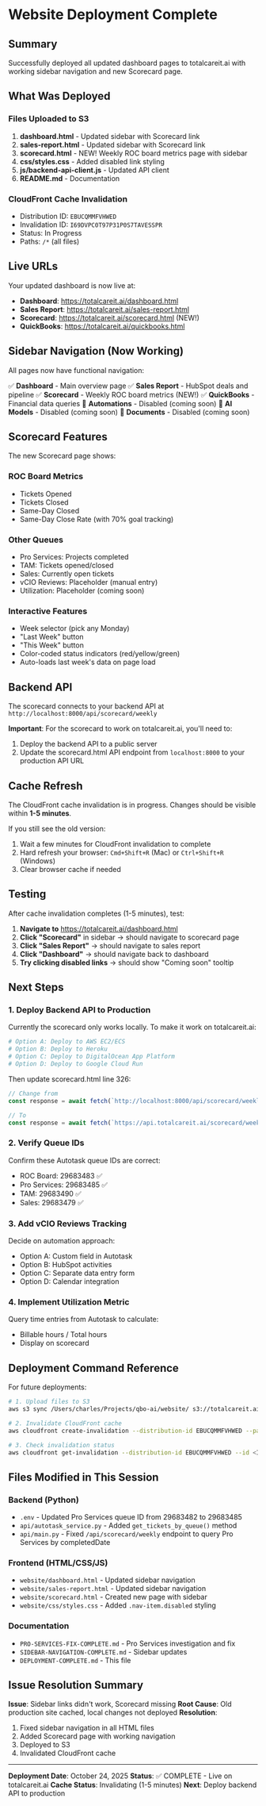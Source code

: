 # Website Deployment Complete

## Summary

Successfully deployed all updated dashboard pages to totalcareit.ai with working sidebar navigation and new Scorecard page.

## What Was Deployed

### Files Uploaded to S3

1. **dashboard.html** - Updated sidebar with Scorecard link
2. **sales-report.html** - Updated sidebar with Scorecard link
3. **scorecard.html** - NEW! Weekly ROC board metrics page with sidebar
4. **css/styles.css** - Added disabled link styling
5. **js/backend-api-client.js** - Updated API client
6. **README.md** - Documentation

### CloudFront Cache Invalidation

- Distribution ID: `EBUCQMMFVHWED`
- Invalidation ID: `I69DVPC0T97P31P0S7TAVESSPR`
- Status: In Progress
- Paths: `/*` (all files)

## Live URLs

Your updated dashboard is now live at:

- **Dashboard**: https://totalcareit.ai/dashboard.html
- **Sales Report**: https://totalcareit.ai/sales-report.html
- **Scorecard**: https://totalcareit.ai/scorecard.html (NEW!)
- **QuickBooks**: https://totalcareit.ai/quickbooks.html

## Sidebar Navigation (Now Working)

All pages now have functional navigation:

✅ **Dashboard** - Main overview page
✅ **Sales Report** - HubSpot deals and pipeline
✅ **Scorecard** - Weekly ROC board metrics (NEW!)
✅ **QuickBooks** - Financial data queries
🚫 **Automations** - Disabled (coming soon)
🚫 **AI Models** - Disabled (coming soon)
🚫 **Documents** - Disabled (coming soon)

## Scorecard Features

The new Scorecard page shows:

### ROC Board Metrics
- Tickets Opened
- Tickets Closed
- Same-Day Closed
- Same-Day Close Rate (with 70% goal tracking)

### Other Queues
- Pro Services: Projects completed
- TAM: Tickets opened/closed
- Sales: Currently open tickets
- vCIO Reviews: Placeholder (manual entry)
- Utilization: Placeholder (coming soon)

### Interactive Features
- Week selector (pick any Monday)
- "Last Week" button
- "This Week" button
- Color-coded status indicators (red/yellow/green)
- Auto-loads last week's data on page load

## Backend API

The scorecard connects to your backend API at `http://localhost:8000/api/scorecard/weekly`

**Important**: For the scorecard to work on totalcareit.ai, you'll need to:
1. Deploy the backend API to a public server
2. Update the scorecard.html API endpoint from `localhost:8000` to your production API URL

## Cache Refresh

The CloudFront cache invalidation is in progress. Changes should be visible within **1-5 minutes**.

If you still see the old version:
1. Wait a few minutes for CloudFront invalidation to complete
2. Hard refresh your browser: `Cmd+Shift+R` (Mac) or `Ctrl+Shift+R` (Windows)
3. Clear browser cache if needed

## Testing

After cache invalidation completes (1-5 minutes), test:

1. **Navigate to** https://totalcareit.ai/dashboard.html
2. **Click "Scorecard"** in sidebar → should navigate to scorecard page
3. **Click "Sales Report"** → should navigate to sales report
4. **Click "Dashboard"** → should navigate back to dashboard
5. **Try clicking disabled links** → should show "Coming soon" tooltip

## Next Steps

### 1. Deploy Backend API to Production

Currently the scorecard only works locally. To make it work on totalcareit.ai:

```bash
# Option A: Deploy to AWS EC2/ECS
# Option B: Deploy to Heroku
# Option C: Deploy to DigitalOcean App Platform
# Option D: Deploy to Google Cloud Run
```

Then update scorecard.html line 326:
```javascript
// Change from
const response = await fetch(`http://localhost:8000/api/scorecard/weekly?week_start=${weekStart}`);

// To
const response = await fetch(`https://api.totalcareit.ai/scorecard/weekly?week_start=${weekStart}`);
```

### 2. Verify Queue IDs

Confirm these Autotask queue IDs are correct:
- ROC Board: 29683483 ✅
- Pro Services: 29683485 ✅
- TAM: 29683490 ✅
- Sales: 29683479 ✅

### 3. Add vCIO Reviews Tracking

Decide on automation approach:
- Option A: Custom field in Autotask
- Option B: HubSpot activities
- Option C: Separate data entry form
- Option D: Calendar integration

### 4. Implement Utilization Metric

Query time entries from Autotask to calculate:
- Billable hours / Total hours
- Display on scorecard

## Deployment Command Reference

For future deployments:

```bash
# 1. Upload files to S3
aws s3 sync /Users/charles/Projects/qbo-ai/website/ s3://totalcareit.ai/ --exclude ".DS_Store" --exclude "*.sh" --exclude "*.json"

# 2. Invalidate CloudFront cache
aws cloudfront create-invalidation --distribution-id EBUCQMMFVHWED --paths "/*"

# 3. Check invalidation status
aws cloudfront get-invalidation --distribution-id EBUCQMMFVHWED --id <INVALIDATION_ID>
```

## Files Modified in This Session

### Backend (Python)
- `.env` - Updated Pro Services queue ID from 29683482 to 29683485
- `api/autotask_service.py` - Added `get_tickets_by_queue()` method
- `api/main.py` - Fixed `/api/scorecard/weekly` endpoint to query Pro Services by completedDate

### Frontend (HTML/CSS/JS)
- `website/dashboard.html` - Updated sidebar navigation
- `website/sales-report.html` - Updated sidebar navigation
- `website/scorecard.html` - Created new page with sidebar
- `website/css/styles.css` - Added `.nav-item.disabled` styling

### Documentation
- `PRO-SERVICES-FIX-COMPLETE.md` - Pro Services investigation and fix
- `SIDEBAR-NAVIGATION-COMPLETE.md` - Sidebar updates
- `DEPLOYMENT-COMPLETE.md` - This file

## Issue Resolution Summary

**Issue**: Sidebar links didn't work, Scorecard missing
**Root Cause**: Old production site cached, local changes not deployed
**Resolution**:
1. Fixed sidebar navigation in all HTML files
2. Added Scorecard page with working navigation
3. Deployed to S3
4. Invalidated CloudFront cache

---

**Deployment Date**: October 24, 2025
**Status**: ✅ COMPLETE - Live on totalcareit.ai
**Cache Status**: Invalidating (1-5 minutes)
**Next**: Deploy backend API to production
